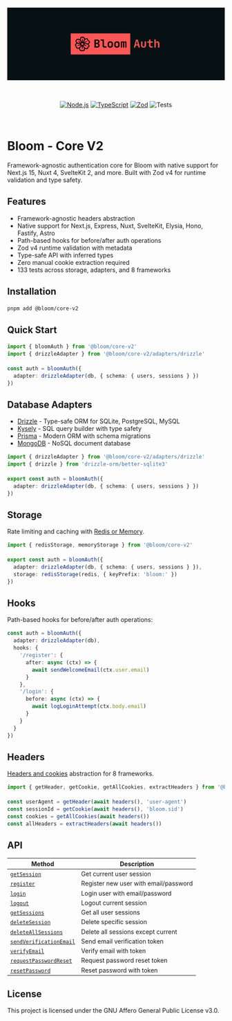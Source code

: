 <p align="center">
  <img width="600" src="../../.github/banner.png" alt="Bloom Banner">
</p>
<br/>
<p align="center">
  <a href="https://nodejs.org/"><img src="https://img.shields.io/badge/Node.js-20-green.svg" alt="Node.js"></a>
  <a href="https://www.typescriptlang.org/"><img src="https://img.shields.io/badge/TypeScript-5.9-blue.svg" alt="TypeScript"></a>
  <a href="https://zod.dev/"><img src="https://img.shields.io/badge/Zod-4-blue.svg" alt="Zod"></a>
  <img src="https://img.shields.io/badge/Tests-133%20passing-brightgreen.svg" alt="Tests">
</p>
<br/>

# Bloom - Core V2

Framework-agnostic authentication core for Bloom with native support for Next.js 15, Nuxt 4, SvelteKit 2, and more. Built with Zod v4 for runtime validation and type safety.

## Features

- Framework-agnostic headers abstraction
- Native support for Next.js, Express, Nuxt, SvelteKit, Elysia, Hono, Fastify, Astro
- Path-based hooks for before/after auth operations
- Zod v4 runtime validation with metadata
- Type-safe API with inferred types
- Zero manual cookie extraction required
- 133 tests across storage, adapters, and 8 frameworks

## Installation

```bash
pnpm add @bloom/core-v2
```

## Quick Start

```typescript
import { bloomAuth } from '@bloom/core-v2'
import { drizzleAdapter } from '@bloom/core-v2/adapters/drizzle'

const auth = bloomAuth({
  adapter: drizzleAdapter(db, { schema: { users, sessions } })
})
```

## Database Adapters

- [Drizzle](./src/adapters/drizzle/README.md) - Type-safe ORM for SQLite, PostgreSQL, MySQL
- [Kysely](./src/adapters/kysely/README.md) - SQL query builder with type safety
- [Prisma](./src/adapters/prisma/README.md) - Modern ORM with schema migrations
- [MongoDB](./src/adapters/mongodb/README.md) - NoSQL document database

```typescript
import { drizzleAdapter } from '@bloom/core-v2/adapters/drizzle'
import { drizzle } from 'drizzle-orm/better-sqlite3'

export const auth = bloomAuth({
  adapter: drizzleAdapter(db, { schema: { users, sessions } })
})
```

## Storage

Rate limiting and caching with [Redis or Memory](./src/storage/README.md).

```typescript
import { redisStorage, memoryStorage } from '@bloom/core-v2'

export const auth = bloomAuth({
  adapter: drizzleAdapter(db, { schema: { users, sessions } }),
  storage: redisStorage(redis, { keyPrefix: 'bloom:' })
})
```

## Hooks

Path-based hooks for before/after auth operations:

```typescript
const auth = bloomAuth({
  adapter: drizzleAdapter(db),
  hooks: {
    '/register': {
      after: async (ctx) => {
        await sendWelcomeEmail(ctx.user.email)
      }
    },
    '/login': {
      before: async (ctx) => {
        await logLoginAttempt(ctx.body.email)
      }
    }
  }
})
```

## Headers

[Headers and cookies](./src/utils/headers/README.md) abstraction for 8 frameworks.

```typescript
import { getHeader, getCookie, getAllCookies, extractHeaders } from '@bloom/core-v2'

const userAgent = getHeader(await headers(), 'user-agent')
const sessionId = getCookie(await headers(), 'bloom.sid')
const cookies = getAllCookies(await headers())
const allHeaders = extractHeaders(await headers())
```

## API

| Method | Description |
|--------|-------------|
| [`getSession`](./src/api/README.md#getsession) | Get current user session |
| [`register`](./src/api/README.md#register) | Register new user with email/password |
| [`login`](./src/api/README.md#login) | Login user with email/password |
| [`logout`](./src/api/README.md#logout) | Logout current session |
| [`getSessions`](./src/api/README.md#getsessions) | Get all user sessions |
| [`deleteSession`](./src/api/README.md#deletesession) | Delete specific session |
| [`deleteAllSessions`](./src/api/README.md#deleteallsessions) | Delete all sessions except current |
| [`sendVerificationEmail`](./src/api/README.md#sendverificationemail) | Send email verification token |
| [`verifyEmail`](./src/api/README.md#verifyemail) | Verify email with token |
| [`requestPasswordReset`](./src/api/README.md#requestpasswordreset) | Request password reset token |
| [`resetPassword`](./src/api/README.md#resetpassword) | Reset password with token |

## License

This project is licensed under the GNU Affero General Public License v3.0.
